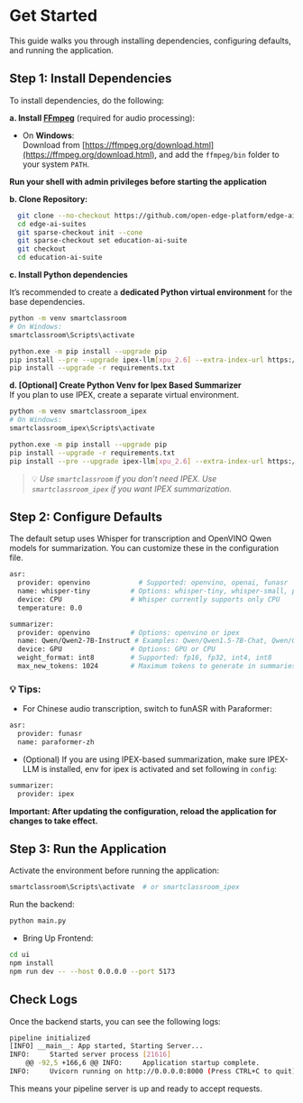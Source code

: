 # Get Started

This guide walks you through installing dependencies, configuring defaults, and running the application.

## Step 1: Install Dependencies

To install dependencies, do the following:

**a. Install [FFmpeg](https://ffmpeg.org/download.html)** (required for audio processing):

- On **Windows**:  
  Download from [https://ffmpeg.org/download.html](https://ffmpeg.org/download.html), and add the `ffmpeg/bin` folder to your system `PATH`.

**Run your shell with admin privileges before starting the application**

**b. Clone Repository:**

```bash
  git clone --no-checkout https://github.com/open-edge-platform/edge-ai-suites.git
  cd edge-ai-suites
  git sparse-checkout init --cone
  git sparse-checkout set education-ai-suite
  git checkout
  cd education-ai-suite
```

**c. Install Python dependencies**

It’s recommended to create a **dedicated Python virtual environment** for the base dependencies.

```bash
python -m venv smartclassroom
# On Windows:
smartclassroom\Scripts\activate

python.exe -m pip install --upgrade pip
pip install --pre --upgrade ipex-llm[xpu_2.6] --extra-index-url https://download.pytorch.org/whl/xpu
pip install --upgrade -r requirements.txt
```


**d. [Optional] Create Python Venv for Ipex Based Summarizer**  
If you plan to use IPEX, create a separate virtual environment.

```bash
python -m venv smartclassroom_ipex
# On Windows:
smartclassroom_ipex\Scripts\activate

python.exe -m pip install --upgrade pip
pip install --upgrade -r requirements.txt
pip install --pre --upgrade ipex-llm[xpu_2.6] --extra-index-url https://download.pytorch.org/whl/xpu
```
> 💡 *Use `smartclassroom` if you don’t need IPEX. Use `smartclassroom_ipex` if you want IPEX summarization.*

## Step 2: Configure Defaults

The default setup uses Whisper for transcription and OpenVINO Qwen models for summarization. You can customize these in the configuration file.

```bash
asr:
  provider: openvino            # Supported: openvino, openai, funasr
  name: whisper-tiny          # Options: whisper-tiny, whisper-small, paraformer-zh etc.
  device: CPU                 # Whisper currently supports only CPU
  temperature: 0.0

summarizer:
  provider: openvino          # Options: openvino or ipex
  name: Qwen/Qwen2-7B-Instruct # Examples: Qwen/Qwen1.5-7B-Chat, Qwen/Qwen2-7B-Instruct, Qwen/Qwen2.5-7B-Instruct
  device: GPU                 # Options: GPU or CPU
  weight_format: int8         # Supported: fp16, fp32, int4, int8
  max_new_tokens: 1024        # Maximum tokens to generate in summaries
```
### 💡 Tips:
* For Chinese audio transcription, switch to funASR with Paraformer:

```bash
asr:
  provider: funasr
  name: paraformer-zh
```

* (Optional) If you are using IPEX-based summarization, make sure IPEX-LLM is installed, env for ipex is activated and set following in `config`:

```bash
summarizer:
  provider: ipex
```

**Important: After updating the configuration, reload the application for changes to take effect.**

## Step 3: Run the Application

Activate the environment before running the application:

```bash
smartclassroom\Scripts\activate  # or smartclassroom_ipex
```
Run the backend:
```bash
python main.py
```

- Bring Up Frontend:
```bash
cd ui
npm install
npm run dev -- --host 0.0.0.0 --port 5173
```

## Check Logs

Once the backend starts, you can see the following logs:

```bash
pipeline initialized
[INFO] __main__: App started, Starting Server...
INFO:     Started server process [21616]
	@@ -92,5 +166,6 @@ INFO:     Application startup complete.
INFO:     Uvicorn running on http://0.0.0.0:8000 (Press CTRL+C to quit)
```

This means your pipeline server is up and ready to accept requests.

